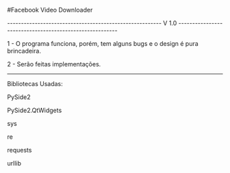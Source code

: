 #Facebook Video Downloader

-------------------------------------------------------- V 1.0 --------------------------------------------------------

1 - O programa funciona, porém, tem alguns bugs e o design é pura brincadeira.

2 - Serão feitas implementações.

------------------------------------------------------------------------------------------------------------------------

Bibliotecas Usadas: 

PySide2

PySide2.QtWidgets

sys

re

requests

urllib

